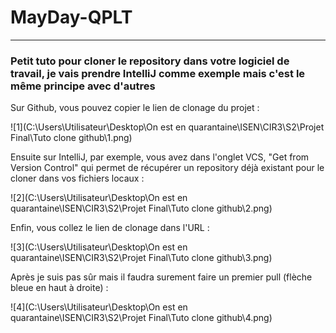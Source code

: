 # MayDay-QPLT
---

### Petit tuto pour cloner le repository dans votre logiciel de travail, je vais prendre IntelliJ comme exemple mais c'est le même principe avec d'autres

Sur Github, vous pouvez copier le lien de clonage du projet :

![1](C:\Users\Utilisateur\Desktop\On est en quarantaine\ISEN\CIR3\S2\Projet Final\Tuto clone github\1.png)



Ensuite sur IntelliJ, par exemple, vous avez dans l'onglet VCS, "Get from Version Control" qui permet de récupérer un repository déjà existant pour le cloner dans vos fichiers locaux :

![2](C:\Users\Utilisateur\Desktop\On est en quarantaine\ISEN\CIR3\S2\Projet Final\Tuto clone github\2.png)



Enfin, vous collez le lien de clonage dans l'URL :

![3](C:\Users\Utilisateur\Desktop\On est en quarantaine\ISEN\CIR3\S2\Projet Final\Tuto clone github\3.png)



Après je suis pas sûr mais il faudra surement faire un premier pull (flèche bleue en haut à droite) :

![4](C:\Users\Utilisateur\Desktop\On est en quarantaine\ISEN\CIR3\S2\Projet Final\Tuto clone github\4.png)